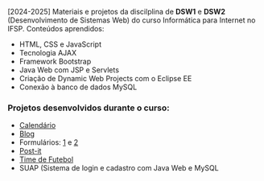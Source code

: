 [2024-2025] Materiais e projetos da discilplina de **DSW1** e **DSW2** (Desenvolvimento de Sistemas Web) do curso Informática para Internet no IFSP. Conteúdos aprendidos:
- HTML, CSS e JavaScript
- Tecnologia AJAX
- Framework Bootstrap
- Java Web com JSP e Servlets
- Criação de Dynamic Web Projects com o Eclipse EE
- Conexão à banco de dados MySQL

### Projetos desenvolvidos durante o curso:
- [Calendário](https://ciardileo.github.io/ifsp-dsw/agenda/)
- [Blog](https://ciardileo.github.io/ifsp-dsw/blog/)
- Formulários: [1](https://ciardileo.github.io/ifsp-dsw/forms/interface1.html) e [2](https://ciardileo.github.io/ifsp-dsw/forms/interface2.html)
- [Post-it](https://ciardileo.github.io/ifsp-dsw/postit/)
- [Time de Futebol](https://ciardileo.github.io/ifsp-dsw/ceara/)
- SUAP (Sistema de login e cadastro com Java Web e MySQL    

